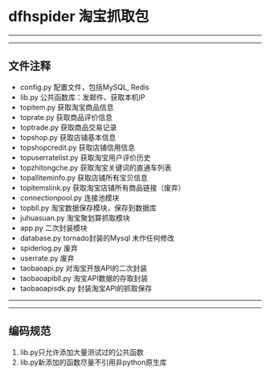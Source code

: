 # dfhspider 淘宝抓取包
***
***

## 文件注释

* config.py         配置文件，包括MySQL, Redis
* lib.py            公共函数库：发邮件、获取本机IP
* topitem.py        获取淘宝商品信息
* toprate.py        获取商品评价信息
* toptrade.py       获取商品交易记录
* topshop.py        获取店铺基本信息
* topshopcredit.py  获取店铺信用信息
* topuserratelist.py    获取淘宝用户评价历史
* topzhitongche.py      获取淘宝关键词的直通车列表
* topalliteminfo.py     获取店铺所有宝贝信息
* topitemslink.py       获取淘宝店铺所有商品链接（废弃）
* connectionpool.py     连接池模块
* topbll.py         淘宝数据保存模块，保存到数据库
* juhuasuan.py      淘宝聚划算抓取模块
* app.py            二次封装模块
* database.py       tornado封装的Mysql 未作任何修改
* spiderlog.py      废弃
* userrate.py       废弃
* taobaoapi.py      对淘宝开放API的二次封装
* taobaoapibll.py   淘宝API数据的存取封装
* taobaoapisdk.py   封装淘宝API的抓取保存
***
***

## 编码规范

1. lib.py只允许添加大量测试过的公共函数
2. lib.py新添加的函数尽量不引用非python原生库